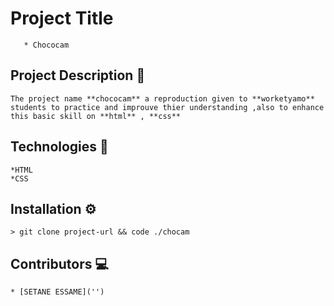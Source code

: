 # Project Title
       * Chococam 
## Project Description 📝
    The project name **chococam** a reproduction given to **worketyamo** students to practice and improuve thier understanding ,also to enhance this basic skill on **html** , **css**
## Technologies 🚀
    *HTML
    *CSS
    
## Installation ⚙️
    > git clone project-url && code ./chocam
## Contributors 💻
    * [SETANE ESSAME]('')


